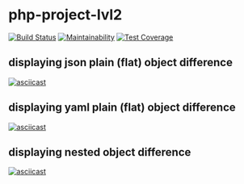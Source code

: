 # php-project-lvl2

[![Build Status](https://travis-ci.com/tolyod/php-project-lvl2.svg?branch=master)](https://travis-ci.com/tolyod/php-project-lvl2)
[![Maintainability](https://api.codeclimate.com/v1/badges/74cc782b63a936f1f676/maintainability)](https://codeclimate.com/github/tolyod/php-project-lvl2/maintainability)
[![Test Coverage](https://api.codeclimate.com/v1/badges/74cc782b63a936f1f676/test_coverage)](https://codeclimate.com/github/tolyod/php-project-lvl2/test_coverage)

## displaying json plain (flat) object difference
[![asciicast](https://asciinema.org/a/LZEoZaSZej1IgGCzOCDDHHMZw.svg)](https://asciinema.org/a/LZEoZaSZej1IgGCzOCDDHHMZw)

## displaying yaml plain (flat) object difference
[![asciicast](https://asciinema.org/a/tKSsBNwF5laYwvBo4ocy0ySzn.svg)](https://asciinema.org/a/tKSsBNwF5laYwvBo4ocy0ySzn)

## displaying nested object difference
[![asciicast](https://asciinema.org/a/szy6olWkc4145bJZWlQIiqWgD.svg)](https://asciinema.org/a/szy6olWkc4145bJZWlQIiqWgD)
